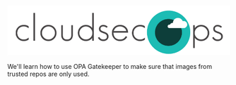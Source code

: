 ![CloudSecOps](assets/cloudsecops.png)

We'll learn how to use OPA Gatekeeper to make sure that images from trusted repos are only used.

